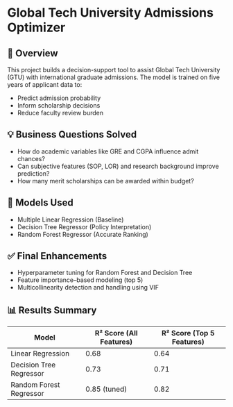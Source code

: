 # Global Tech University Admissions Optimizer

## 📘 Overview

This project builds a decision-support tool to assist Global Tech University (GTU) with international graduate admissions. The model is trained on five years of applicant data to:

- Predict admission probability
- Inform scholarship decisions
- Reduce faculty review burden

## 💡 Business Questions Solved

- How do academic variables like GRE and CGPA influence admit chances?
- Can subjective features (SOP, LOR) and research background improve prediction?
- How many merit scholarships can be awarded within budget?

## 🧪 Models Used

- Multiple Linear Regression (Baseline)
- Decision Tree Regressor (Policy Interpretation)
- Random Forest Regressor (Accurate Ranking)

## ✅ Final Enhancements

- Hyperparameter tuning for Random Forest and Decision Tree
- Feature importance–based modeling (top 5)
- Multicollinearity detection and handling using VIF

## 📊 Results Summary

| Model                   | R² Score (All Features) | R² Score (Top 5 Features) |
|------------------------|-------------------------|---------------------------|
| Linear Regression       | 0.68                    | 0.64                      |
| Decision Tree Regressor| 0.73                    | 0.71                      |
| Random Forest Regressor| 0.85 (tuned)            | 0.82                      |
